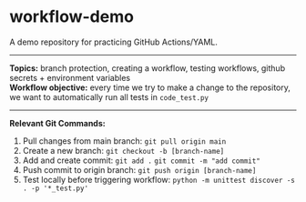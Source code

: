# workflow-demo
A demo repository for practicing GitHub Actions/YAML.
***
**Topics:** branch protection, creating a workflow, testing workflows, github secrets + environment variables <br>
**Workflow objective:** every time we try to make a change to the repository, we want to automatically run all tests in `code_test.py`
***
**Relevant Git Commands:** <br>
1. Pull changes from main branch: `git pull origin main`
3. Create a new branch: `git checkout -b [branch-name]`
4. Add and create commit: `git add .` `git commit -m "add commit"`
5. Push commit to origin branch: `git push origin [branch-name]`
6. Test locally before triggering workflow: `python -m unittest discover -s . -p '*_test.py'`

